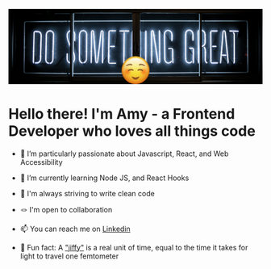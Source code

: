 ![](./git-banner.png)

# Hello there! I'm Amy - a Frontend Developer who loves all things code

- 🤖 I’m particularly passionate about Javascript, React, and Web Accessibility
  
- 🦋 I’m currently learning Node JS, and React Hooks

- 🚀 I'm always striving to write clean code

- 🪢 I'm open to collaboration

- 📫 You can reach me on [Linkedin](https://www.linkedin.com/in/amyspencercodes/)

- 🌟 Fun fact: A ["jiffy"](https://en.wikipedia.org/wiki/Jiffy_(time)) is a real unit of time, equal to the time it takes for light to travel one femtometer

